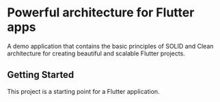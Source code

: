 # Powerful architecture for Flutter apps

A demo application that contains the basic principles of SOLID and Clean architecture for creating beautiful and scalable Flutter projects.

## Getting Started

This project is a starting point for a Flutter application.
